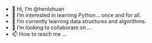 - 👋 Hi, I’m @henlohuan
- 👀 I’m interested in learning Python... once and for all.
- 🌱 I’m currently learning data structures and algorithms.
- 💞️ I’m looking to collaborate on ...
- 📫 How to reach me ...

<!---
henlohuan/henlohuan is a ✨ special ✨ repository because its `README.md` (this file) appears on your GitHub profile.
You can click the Preview link to take a look at your changes.
--->
